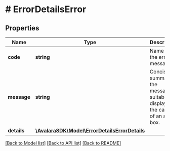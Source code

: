 # # ErrorDetailsError

## Properties

Name | Type | Description | Notes
------------ | ------------- | ------------- | -------------
**code** | **string** | Name of the error or message. | [optional]
**message** | **string** | Concise summary of the message, suitable for display in the caption of an alert box. | [optional]
**details** | [**\AvalaraSDK\Model\ErrorDetailsErrorDetails**](ErrorDetailsErrorDetails.md) |  | [optional]

[[Back to Model list]](../../README.md#models) [[Back to API list]](../../README.md#endpoints) [[Back to README]](../../README.md)
